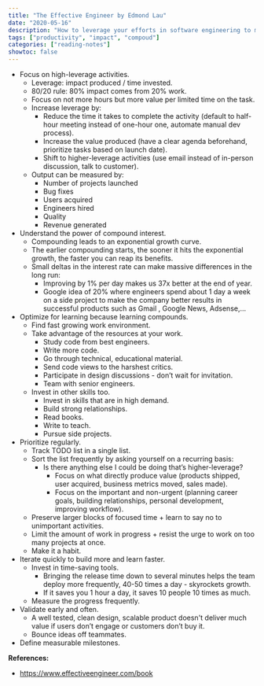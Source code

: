 ```yaml
---
title: "The Effective Engineer by Edmond Lau"
date: "2020-05-16"
description: "How to leverage your efforts in software engineering to make a meaningful impact."
tags: ["productivity", "impact", "compoud"]
categories: ["reading-notes"]
showtoc: false
---
```


- Focus on high-leverage activities.
  - Leverage: impact produced / time invested.
  - 80/20 rule: 80% impact comes from 20% work.
  - Focus on not more hours but more value per limited time on the task.
  - Increase leverage by:
    - Reduce the time it takes to complete the activity (default to half-hour meeting instead of one-hour one, automate manual dev process).
    - Increase the value produced (have a clear agenda beforehand, prioritize tasks based on launch date).
    - Shift to higher-leverage activities (use email instead of in-person discussion, talk to customer).
  - Output can be measured by:
    - Number of projects launched
    - Bug fixes
    - Users acquired
    - Engineers hired
    - Quality
    - Revenue generated
- Understand the power of compound interest.
  - Compounding leads to an exponential growth curve.
  - The earlier compounding starts, the sooner it hits the exponential growth, the faster you can reap its benefits.
  - Small deltas in the interest rate can make massive differences in the long run:
    - Improving by 1% per day makes us 37x better at the end of year.
    - Google idea of 20% where engineers spend about 1 day a week on a side project to make the company better results in successful products such as Gmail , Google News, Adsense,…
- Optimize for learning because learning compounds.
  - Find fast growing work environment.
  - Take advantage of the resources at your work.
    - Study code from best engineers.
    - Write more code.
    - Go through technical, educational material.
    - Send code views to the harshest critics.
    - Participate in design discussions - don’t wait for invitation.
    - Team with senior engineers.
  - Invest in other skills too.
    - Invest in skills that are in high demand.
    - Build strong relationships.
    - Read books.
    - Write to teach.
    - Pursue side projects.
- Prioritize regularly.
  - Track TODO list in a single list.
  - Sort the list frequently by asking yourself on a recurring basis:
    - Is there anything else I could be doing that’s higher-leverage?
      - Focus on what directly produce value (products shipped, user acquired, business metrics moved, sales made).
      - Focus on the important and non-urgent (planning career goals, building relationships, personal development, improving workflow).
  - Preserve larger blocks of focused time + learn to say no to unimportant activities.
  - Limit the amount of work in progress + resist the urge to work on too many projects at once.
  - Make it a habit.
- Iterate quickly to build more and learn faster.
  - Invest in time-saving tools.
    - Bringing the release time down to several minutes helps the team deploy more frequently, 40-50 times a day - skyrockets growth.
    - If it saves you 1 hour a day, it saves 10 people 10 times as much.
  - Measure the progress frequently.
- Validate early and often.
  - A well tested, clean design, scalable product doesn't deliver much value if users don’t engage or customers don’t buy it.
  - Bounce ideas off teammates.
- Define measurable milestones.

**References:**
- <https://www.effectiveengineer.com/book>

